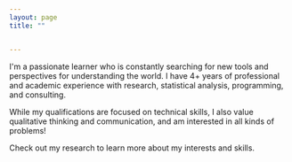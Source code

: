 ```yaml
---
layout: page
title: ""


---
```

I'm a passionate learner who is constantly searching for new tools and perspectives for understanding the world. I have 4+ years of professional and academic experience with research, statistical analysis, programming, and consulting. 

While my qualifications are focused on technical skills, I also value qualitative thinking and communication, and am interested in all kinds of problems!

Check out my research to learn more about my interests and skills.
